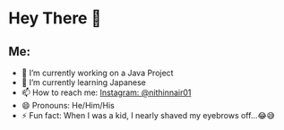# Hey There 👋


## Me:

- 🔭 I’m currently working on a Java Project
- 🌱 I’m currently learning Japanese
- 📫 How to reach me: [Instagram: @nithinnair01](https://instagram.com/nithinnair01)
- 😄 Pronouns: He/Him/His
- ⚡ Fun fact: When I was a kid, I nearly shaved my eyebrows off...😂😅
